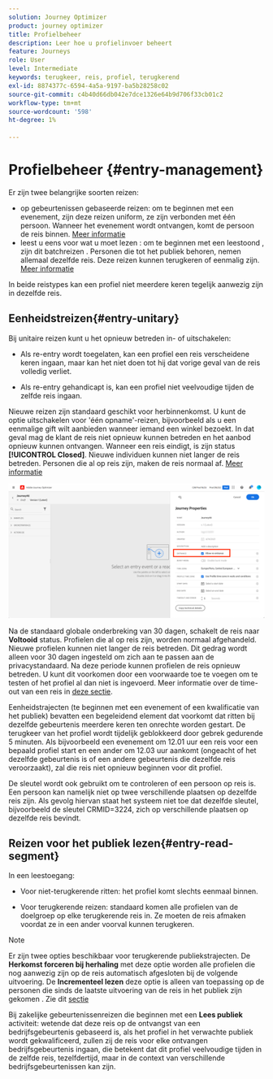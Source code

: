 ```yaml
---
solution: Journey Optimizer
product: journey optimizer
title: Profielbeheer
description: Leer hoe u profielinvoer beheert
feature: Journeys
role: User
level: Intermediate
keywords: terugkeer, reis, profiel, terugkerend
exl-id: 8874377c-6594-4a5a-9197-ba5b28258c02
source-git-commit: c4b40d66db042e7dce1326e64b9d706f33cb01c2
workflow-type: tm+mt
source-wordcount: '598'
ht-degree: 1%

---
```



# Profielbeheer {#entry-management}

Er zijn twee belangrijke soorten reizen:

* op gebeurtenissen gebaseerde reizen: om te beginnen met een evenement, zijn deze reizen uniform, ze zijn verbonden met één persoon. Wanneer het evenement wordt ontvangen, komt de persoon de reis binnen. [Meer informatie](#entry-unitary)
* leest u eens voor wat u moet lezen : om te beginnen met een leestoond , zijn dit batchreizen . Personen die tot het publiek behoren, nemen allemaal dezelfde reis. Deze reizen kunnen terugkeren of eenmalig zijn. [Meer informatie](#entry-read-segment)

In beide reistypes kan een profiel niet meerdere keren tegelijk aanwezig zijn in dezelfde reis.

## Eenheidstreizen{#entry-unitary}

Bij unitaire reizen kunt u het opnieuw betreden in- of uitschakelen:

* Als re-entry wordt toegelaten, kan een profiel een reis verscheidene keren ingaan, maar kan het niet doen tot hij dat vorige geval van de reis volledig verliet.

* Als re-entry gehandicapt is, kan een profiel niet veelvoudige tijden de zelfde reis ingaan.

Nieuwe reizen zijn standaard geschikt voor herbinnenkomst. U kunt de optie uitschakelen voor &#39;één opname&#39;-reizen, bijvoorbeeld als u een eenmalige gift wilt aanbieden wanneer iemand een winkel bezoekt. In dat geval mag de klant de reis niet opnieuw kunnen betreden en het aanbod opnieuw kunnen ontvangen. Wanneer een reis eindigt, is zijn status **[!UICONTROL Closed]**. Nieuwe individuen kunnen niet langer de reis betreden. Personen die al op reis zijn, maken de reis normaal af. [Meer informatie](journey-gs.md#entrance)

![](assets/journey-re-entrance.png)

Na de standaard globale onderbreking van 30 dagen, schakelt de reis naar **Voltooid** status. Profielen die al op reis zijn, worden normaal afgehandeld. Nieuwe profielen kunnen niet langer de reis betreden. Dit gedrag wordt alleen voor 30 dagen ingesteld om zich aan te passen aan de privacystandaard. Na deze periode kunnen profielen de reis opnieuw betreden. U kunt dit voorkomen door een voorwaarde toe te voegen om te testen of het profiel al dan niet is ingevoerd. Meer informatie over de time-out van een reis in [deze sectie](journey-gs.md#global_timeout).

<!--
Due to the 30-day journey timeout, when journey re-entrance is not allowed, we cannot make sure the re-entrance blocking will work more than 30 days. Indeed, as we remove all information about persons who entered the journey 30 days after they enter, we cannot know the person entered previously, more than 30 days ago. -->

Eenheidstrajecten (te beginnen met een evenement of een kwalificatie van het publiek) bevatten een begeleidend element dat voorkomt dat ritten bij dezelfde gebeurtenis meerdere keren ten onrechte worden gestart. De terugkeer van het profiel wordt tijdelijk geblokkeerd door gebrek gedurende 5 minuten. Als bijvoorbeeld een evenement om 12.01 uur een reis voor een bepaald profiel start en een ander om 12.03 uur aankomt (ongeacht of het dezelfde gebeurtenis is of een andere gebeurtenis die dezelfde reis veroorzaakt), zal die reis niet opnieuw beginnen voor dit profiel.

De sleutel wordt ook gebruikt om te controleren of een persoon op reis is. Een persoon kan namelijk niet op twee verschillende plaatsen op dezelfde reis zijn. Als gevolg hiervan staat het systeem niet toe dat dezelfde sleutel, bijvoorbeeld de sleutel CRMID=3224, zich op verschillende plaatsen op dezelfde reis bevindt.

## Reizen voor het publiek lezen{#entry-read-segment}

In een leestoegang:

* Voor niet-terugkerende ritten: het profiel komt slechts eenmaal binnen.

* Voor terugkerende reizen: standaard komen alle profielen van de doelgroep op elke terugkerende reis in. Ze moeten de reis afmaken voordat ze in een ander voorval kunnen terugkeren.

>[!NOTE]
>
>Er zijn twee opties beschikbaar voor terugkerende publiekstrajecten. De **Herkomst forceren bij herhaling** met deze optie worden alle profielen die nog aanwezig zijn op de reis automatisch afgesloten bij de volgende uitvoering. De **Incrementeel lezen** deze optie is alleen van toepassing op de personen die sinds de laatste uitvoering van de reis in het publiek zijn gekomen . Zie dit [sectie](../building-journeys/read-audience.md#configuring-segment-trigger-activity)

Bij zakelijke gebeurtenissenreizen die beginnen met een **Lees publiek** activiteit: wetende dat deze reis op de ontvangst van een bedrijfsgebeurtenis gebaseerd is, als het profiel in het verwachte publiek wordt gekwalificeerd, zullen zij de reis voor elke ontvangen bedrijfsgebeurtenis ingaan, die betekent dat dit profiel veelvoudige tijden in de zelfde reis, tezelfdertijd, maar in de context van verschillende bedrijfsgebeurtenissen kan zijn.